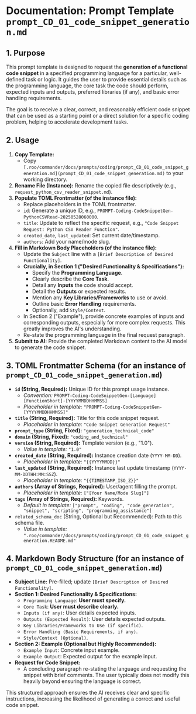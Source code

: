 # Documentation: Prompt Template `prompt_CD_01_code_snippet_generation.md`

## 1. Purpose

This prompt template is designed to request the **generation of a functional code snippet** in a specified programming language for a particular, well-defined task or logic. It guides the user to provide essential details such as the programming language, the core task the code should perform, expected inputs and outputs, preferred libraries (if any), and basic error handling requirements.

The goal is to receive a clear, correct, and reasonably efficient code snippet that can be used as a starting point or a direct solution for a specific coding problem, helping to accelerate development tasks.

## 2. Usage

1.  **Copy Template:**
    *   Copy `[.roo/commander/docs/prompts/coding/prompt_CD_01_code_snippet_generation.md](prompt_CD_01_code_snippet_generation.md)` to your working directory.
2.  **Rename File (Instance):** Rename the copied file descriptively (e.g., `request_python_csv_reader_snippet.md`).
3.  **Populate TOML Frontmatter (of the instance file):**
    *   Replace placeholders in the TOML frontmatter.
    *   `id`: Generate a unique ID, e.g., `PROMPT-Coding-CodeSnippetGen-PythonCSVRead-20250528060000`.
    *   `title`: Update to reflect the specific request, e.g., `"Code Snippet Request: Python CSV Reader Function"`.
    *   `created_date`, `last_updated`: Set current date/timestamp.
    *   `authors`: Add your name/mode slug.
4.  **Fill in Markdown Body Placeholders (of the instance file):**
    *   Update the `Subject` line with a `[Brief Description of Desired Functionality]`.
    *   **Crucially, in Section 1 ("Desired Functionality & Specifications"):**
        *   Specify the **Programming Language**.
        *   Clearly describe the **Core Task**.
        *   Detail any **Inputs** the code should accept.
        *   Detail the **Outputs** or expected results.
        *   Mention any **Key Libraries/Frameworks** to use or avoid.
        *   Outline basic **Error Handling** requirements.
        *   Optionally, add `Style/Context`.
    *   In Section 2 ("Example"), provide concrete examples of inputs and corresponding outputs, especially for more complex requests. This greatly improves the AI's understanding.
    *   Re-state the programming language in the final request paragraph.
5.  **Submit to AI:** Provide the completed Markdown content to the AI model to generate the code snippet.

## 3. TOML Frontmatter Schema (for an instance of `prompt_CD_01_code_snippet_generation.md`)

*   **`id` (String, Required):** Unique ID for this prompt usage instance.
    *   *Convention:* `PROMPT-Coding-CodeSnippetGen-[Language][FunctionShort]-[YYYYMMDDHHMMSS]`
    *   *Placeholder in template:* `"PROMPT-Coding-CodeSnippetGen-[YYYYMMDDHHMMSS]"`
*   **`title` (String, Required):** Title for this code snippet request.
    *   *Placeholder in template:* `"Code Snippet Generation Request"`
*   **`prompt_type` (String, Fixed):** `"generation_technical_code"`
*   **`domain` (String, Fixed):** `"coding_and_technical"`
*   **`version` (String, Required):** Template version (e.g., "1.0").
    *   *Value in template:* `"1.0"`
*   **`created_date` (String, Required):** Instance creation date (`YYYY-MM-DD`).
    *   *Placeholder in template:* `"{{YYYYMMDD}}"`
*   **`last_updated` (String, Required):** Instance last update timestamp (`YYYY-MM-DDTHH:MM:SSZ`).
    *   *Placeholder in template:* `"{{TIMESTAMP_ISO_Z}}"`
*   **`authors` (Array of Strings, Required):** User/agent filling the prompt.
    *   *Placeholder in template:* `["[Your Name/Mode Slug]"]`
*   **`tags` (Array of Strings, Required):** Keywords.
    *   *Default in template:* `["prompt", "coding", "code_generation", "snippet", "scripting", "programming_assistance"]`
*   `related_schema_doc` (String, Optional but Recommended): Path to this schema file.
    *   *Value in template:* `".roo/commander/docs/prompts/coding/prompt_CD_01_code_snippet_generation.README.md"`

## 4. Markdown Body Structure (for an instance of `prompt_CD_01_code_snippet_generation.md`)

*   **Subject Line:** Pre-filled; update `[Brief Description of Desired Functionality]`.
*   **Section 1: Desired Functionality & Specifications:**
    *   `Programming Language`: **User must specify.**
    *   `Core Task`: **User must describe clearly.**
    *   `Inputs (if any)`: User details expected inputs.
    *   `Outputs (Expected Result)`: User details expected outputs.
    *   `Key Libraries/Frameworks to Use (if specific)`.
    *   `Error Handling (Basic Requirements, if any)`.
    *   `Style/Context (Optional)`.
*   **Section 2: Example (Optional but Highly Recommended):**
    *   `Example Input`: Concrete input example.
    *   `Example Output`: Expected output for the example input.
*   **Request for Code Snippet:**
    *   A concluding paragraph re-stating the language and requesting the snippet with brief comments. The user typically does not modify this heavily beyond ensuring the language is correct.

This structured approach ensures the AI receives clear and specific instructions, increasing the likelihood of generating a correct and useful code snippet.
